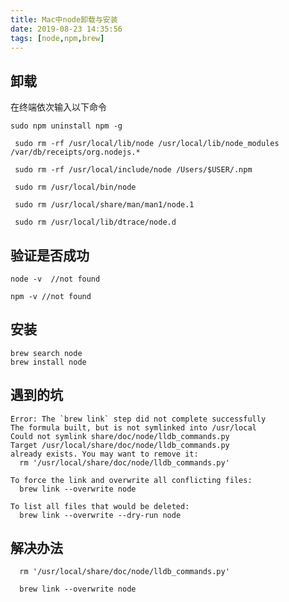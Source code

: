 ```yaml
---
title: Mac中node卸载与安装
date: 2019-08-23 14:35:56
tags: [node,npm,brew]
---
```


## 卸载

在终端依次输入以下命令

    sudo npm uninstall npm -g
     
     sudo rm -rf /usr/local/lib/node /usr/local/lib/node_modules /var/db/receipts/org.nodejs.*
     
     sudo rm -rf /usr/local/include/node /Users/$USER/.npm
     
     sudo rm /usr/local/bin/node
     
     sudo rm /usr/local/share/man/man1/node.1
    
     sudo rm /usr/local/lib/dtrace/node.d
     
## 验证是否成功
    
    node -v  //not found
    
    npm -v //not found
    
## 安装
    
    brew search node
    brew install node
             
## 遇到的坑             

    Error: The `brew link` step did not complete successfully
    The formula built, but is not symlinked into /usr/local
    Could not symlink share/doc/node/lldb_commands.py
    Target /usr/local/share/doc/node/lldb_commands.py
    already exists. You may want to remove it:
      rm '/usr/local/share/doc/node/lldb_commands.py'
    
    To force the link and overwrite all conflicting files:
      brew link --overwrite node
    
    To list all files that would be deleted:
      brew link --overwrite --dry-run node

## 解决办法

      rm '/usr/local/share/doc/node/lldb_commands.py'

      brew link --overwrite node
      
      
